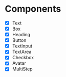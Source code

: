 # Components

- [x] Text
- [x] Box
- [x] Heading
- [x] Button
- [x] TextInput
- [x] TextArea
- [x] Checkbox
- [x] Avatar
- [x] MultiStep